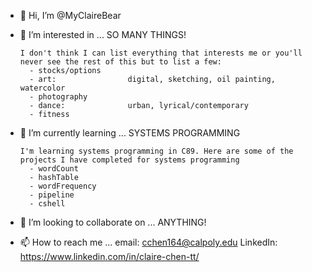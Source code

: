 - 👋 Hi, I’m @MyClaireBear

- 👀 I’m interested in ... SO MANY THINGS!

      I don't think I can list everything that interests me or you'll never see the rest of this but to list a few:
        - stocks/options
        - art:                digital, sketching, oil painting, watercolor
        - photography
        - dance:              urban, lyrical/contemporary
        - fitness

- 🌱 I’m currently learning ... SYSTEMS PROGRAMMING

      I'm learning systems programming in C89. Here are some of the projects I have completed for systems programming
        - wordCount
        - hashTable
        - wordFrequency
        - pipeline
        - cshell

- 💞️ I’m looking to collaborate on ... ANYTHING!

- 📫 How to reach me ...
      email:      cchen164@calpoly.edu
      LinkedIn:   https://www.linkedin.com/in/claire-chen-tt/ 

<!---
MyClaireBear/MyClaireBear is a ✨ special ✨ repository because its `README.md` (this file) appears on your GitHub profile.
You can click the Preview link to take a look at your changes.
--->

